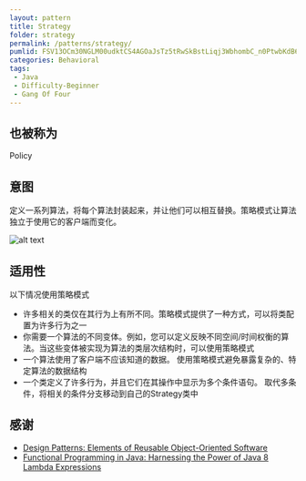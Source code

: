 ```yaml
---
layout: pattern
title: Strategy
folder: strategy
permalink: /patterns/strategy/
pumlid: FSV13OCm30NGLM00udktCS4AGOaJsTz5tRwSkBstLiqj3WbhombC_n0PtwbKdB67Y-MX44NAerDjSJFOwE8lRuTuBRfD1iJKgRC_88SnfFn8aD-ai9vczFO7
categories: Behavioral
tags:
 - Java
 - Difficulty-Beginner
 - Gang Of Four
---
```


## 也被称为
Policy

## 意图
定义一系列算法，将每个算法封装起来，并让他们可以相互替换。策略模式让算法独立于使用它的客户端而变化。

![alt text](./etc/strategy_1.png "Strategy")

## 适用性

以下情况使用策略模式

* 许多相关的类仅在其行为上有所不同。策略模式提供了一种方式，可以将类配置为许多行为之一
* 你需要一个算法的不同变体。例如，您可以定义反映不同空间/时间权衡的算法。当这些变体被实现为算法的类层次结构时，可以使用策略模式
* 一个算法使用了客户端不应该知道的数据。 使用策略模式避免暴露复杂的、特定算法的数据结构
* 一个类定义了许多行为，并且它们在其操作中显示为多个条件语句。 取代多条件，将相关的条件分支移动到自己的Strategy类中

## 感谢

* [Design Patterns: Elements of Reusable Object-Oriented Software](http://www.amazon.com/Design-Patterns-Elements-Reusable-Object-Oriented/dp/0201633612)
* [Functional Programming in Java: Harnessing the Power of Java 8 Lambda Expressions](http://www.amazon.com/Functional-Programming-Java-Harnessing-Expressions/dp/1937785467/ref=sr_1_1)
